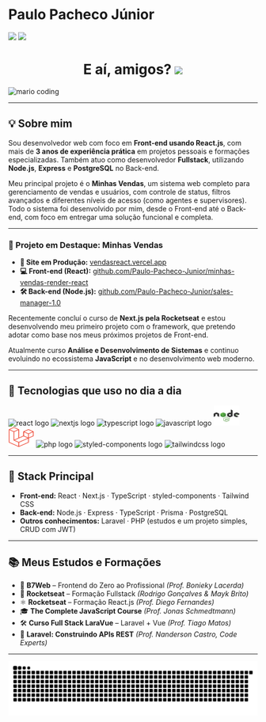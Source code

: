 # Paulo Pacheco Júnior

<a href="https://linkedin.com/in/paulo-pacheco-junior"><img src="https://img.shields.io/badge/linkedin-0077B5.svg?style=for-the-badge&logo=linkedin&logoColor=white"></a>
<a href="mailto:pejotadev@gmail.com"><img src="https://img.shields.io/badge/e‑mail-D14836.svg?style=for-the-badge&logo=GMail&logoColor=white"></a>

<h1 align="center">E aí, amigos? <img src="https://media.giphy.com/media/hvRJCLFzcasrR4ia7z/giphy.gif" width="30px"></h1>

![mario coding](https://i.imgur.com/1ZvVkDc.gif)

---

## 💡 Sobre mim

Sou desenvolvedor web com foco em **Front-end usando React.js**, com mais de **3 anos de experiência prática** em projetos pessoais e formações especializadas. Também atuo como desenvolvedor **Fullstack**, utilizando **Node.js**, **Express** e **PostgreSQL** no Back-end.

Meu principal projeto é o **Minhas Vendas**, um sistema web completo para gerenciamento de vendas e usuários, com controle de status, filtros avançados e diferentes níveis de acesso (como agentes e supervisores). Todo o sistema foi desenvolvido por mim, desde o Front-end até o Back-end, com foco em entregar uma solução funcional e completa.

---

### 🔗 Projeto em Destaque: Minhas Vendas

- **🧪 Site em Produção:** [vendasreact.vercel.app](https://vendasreact.vercel.app)  
- **💻 Front-end (React):** [github.com/Paulo-Pacheco-Junior/minhas-vendas-render-react](https://github.com/Paulo-Pacheco-Junior/minhas-vendas-render-react)  
- **🛠️ Back-end (Node.js):** [github.com/Paulo-Pacheco-Junior/sales-manager-1.0](https://github.com/Paulo-Pacheco-Junior/sales-manager-1.0)

Recentemente concluí o curso de **Next.js pela Rocketseat** e estou desenvolvendo meu primeiro projeto com o framework, que pretendo adotar como base nos meus próximos projetos de Front-end.

Atualmente curso **Análise e Desenvolvimento de Sistemas** e continuo evoluindo no ecossistema **JavaScript** e no desenvolvimento web moderno.

---

## 🔮 Tecnologias que uso no dia a dia

<div align="left">  
  <img src="https://cdn.jsdelivr.net/gh/devicons/devicon/icons/react/react-original.svg" height="40" width="52" alt="react logo" />
  <img src="https://cdn.jsdelivr.net/gh/devicons/devicon/icons/nextjs/nextjs-original.svg" height="40" width="52" alt="nextjs logo" />
  <img src="https://cdn.jsdelivr.net/gh/devicons/devicon/icons/typescript/typescript-original.svg" height="40" width="52" alt="typescript logo" />
  <img src="https://cdn.jsdelivr.net/gh/devicons/devicon/icons/javascript/javascript-original.svg" height="40" width="52" alt="javascript logo" />
  <img src="https://github.com/devicons/devicon/blob/master/icons/nodejs/nodejs-original-wordmark.svg" height="40" width="52" alt="nodejs logo" />
  <img src="https://github.com/devicons/devicon/blob/v2.16.0/icons/laravel/laravel-original.svg" height="40" width="52" alt="laravel logo" />
  <img src="https://cdn.jsdelivr.net/gh/devicons/devicon/icons/php/php-original.svg" height="40" width="52" alt="php logo" />
  <img src="https://styled-components.com/logo.png" height="40" width="52" alt="styled-components logo" /> 
  <img src="https://cdn.jsdelivr.net/gh/devicons/devicon/icons/tailwindcss/tailwindcss-plain-wordmark.svg" height="40" alt="tailwindcss logo" />

---

## 🚀 Stack Principal

- **Front-end:** React · Next.js · TypeScript · styled-components · Tailwind CSS
- **Back-end:** Node.js · Express · TypeScript · Prisma · PostgreSQL  
- **Outros conhecimentos:** Laravel · PHP (estudos e um projeto simples, CRUD com JWT)

---

## 📚 Meus Estudos e Formações

- 🧠 **B7Web** – Frontend do Zero ao Profissional *(Prof. Bonieky Lacerda)*  
- 🚀 **Rocketseat** – Formação Fullstack *(Rodrigo Gonçalves & Mayk Brito)*  
- ⚛️ **Rocketseat** – Formação React.js *(Prof. Diego Fernandes)*  
- 🎓 **The Complete JavaScript Course** *(Prof. Jonas Schmedtmann)*  
- 🛠️ **Curso Full Stack LaraVue** – Laravel + Vue *(Prof. Tiago Matos)*  
- 🧪 **Laravel: Construindo APIs REST** *(Prof. Nanderson Castro, Code Experts)*  

---

![Snake animation](https://github.com/Ricmaloy/Ricmaloy/blob/output/github-contribution-grid-snake.svg)
